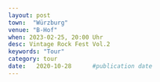 ```yaml
---
layout: post
town:  "Würzburg"
venue: "B-Hof"
when: 2023-02-25, 20:00 Uhr
desc: Vintage Rock Fest Vol.2
keywords: "Tour"
category: tour
date:   2020-10-28 		#publication date
---
```


